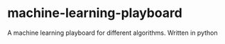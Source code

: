 # machine-learning-playboard
A machine learning playboard for different algorithms. Written in python
